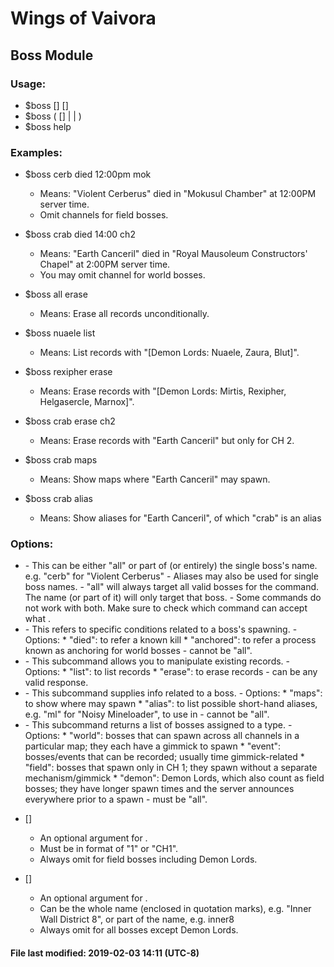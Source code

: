 # Wings of Vaivora

## Boss Module

### Usage:
+ $boss <target> <status> <time> [<channel>] [<map>]
+ $boss <target> (<entry> [<channel>] | <query> | <type>)
+ $boss help

### Examples:
+ $boss cerb died 12:00pm mok
    - Means: "Violent Cerberus" died in "Mokusul Chamber" at 12:00PM server time.
    - Omit channels for field bosses.

+ $boss crab died 14:00 ch2
    - Means: "Earth Canceril" died in "Royal Mausoleum Constructors' Chapel" at 2:00PM server time.
    - You may omit channel for world bosses.

+ $boss all erase
    - Means: Erase all records unconditionally.

+ $boss nuaele list
    - Means: List records with "[Demon Lords: Nuaele, Zaura, Blut]".

+ $boss rexipher erase
    - Means: Erase records with "[Demon Lords: Mirtis, Rexipher, Helgasercle, Marnox]".

+ $boss crab erase ch2
    - Means: Erase records with "Earth Canceril" but only for CH 2.

+ $boss crab maps
    - Means: Show maps where "Earth Canceril" may spawn.

+ $boss crab alias
    - Means: Show aliases for "Earth Canceril", of which "crab" is an alias

### Options:
+ <target>
    - This can be either "all" or part of (or entirely) the single boss's name. e.g. "cerb" for "Violent Cerberus"
    - Aliases may also be used for single boss names.
    - "all" will always target all valid bosses for the command. The name (or part of it) will only target that boss.
    - Some commands do not work with both. Make sure to check which command can accept what <target>.

+ <status>
    - This refers to specific conditions related to a boss's spawning.
    - Options:
        * "died": to refer a known kill
        * "anchored": to refer a process known as anchoring for world bosses
    - <target> cannot be "all".

+ <entry>
    - This subcommand allows you to manipulate existing records.
    - Options:
        * "list": to list <target> records
        * "erase": to erase <target> records
    - <target> can be any valid response.

+ <query>
    - This subcommand supplies info related to a boss.
    - Options:
        * "maps": to show where <target> may spawn
        * "alias": to list possible short-hand aliases, e.g. "ml" for "Noisy Mineloader", to use in <target>
    - <target> cannot be "all".

+ <type>
    - This subcommand returns a list of bosses assigned to a type.
    - Options:
        * "world": bosses that can spawn across all channels in a particular map; they each have a gimmick to spawn
        * "event": bosses/events that can be recorded; usually time gimmick-related
        * "field": bosses that spawn only in CH 1; they spawn without a separate mechanism/gimmick
        * "demon": Demon Lords, which also count as field bosses; they have longer spawn times and the server announces everywhere prior to a spawn
    - <target> must be "all".

+ [<channel>]
    - An optional argument for <status>.
    - Must be in format of "1" or "CH1".
    - Always omit for field bosses including Demon Lords.

+ [<map>]
    - An optional argument for <status>.
    - Can be the whole name (enclosed in quotation marks), e.g. "Inner Wall District 8", or part of the name, e.g. inner8
    - Always omit for all bosses except Demon Lords.

#### File last modified: 2019-02-03 14:11 (UTC-8)
